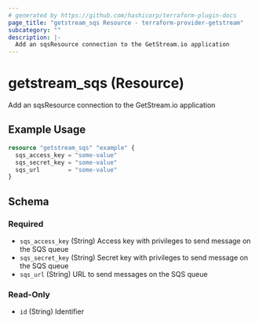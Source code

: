```yaml
---
# generated by https://github.com/hashicorp/terraform-plugin-docs
page_title: "getstream_sqs Resource - terraform-provider-getstream"
subcategory: ""
description: |-
  Add an sqsResource connection to the GetStream.io application
---
```


# getstream_sqs (Resource)

Add an sqsResource connection to the GetStream.io application

## Example Usage

```terraform
resource "getstream_sqs" "example" {
  sqs_access_key = "some-value"
  sqs_secret_key = "some-value"
  sqs_url        = "some-value"
}
```

<!-- schema generated by tfplugindocs -->
## Schema

### Required

- `sqs_access_key` (String) Access key with privileges to send message on the SQS queue
- `sqs_secret_key` (String) Secret key with privileges to send message on the SQS queue
- `sqs_url` (String) URL to send messages on the SQS queue

### Read-Only

- `id` (String) Identifier


